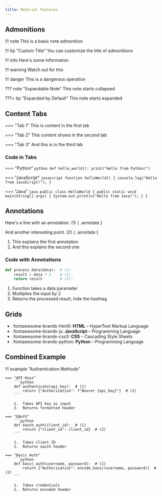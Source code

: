 ```yaml
---
title: Material Features
---
```



## Admonitions

!!! note
    This is a basic note admonition

!!! tip "Custom Title"
    You can customize the title of admonitions

!!! info
    Here's some information

!!! warning
    Watch out for this

!!! danger
    This is a dangerous operation

??? note "Expandable Note"
    This note starts collapsed

???+ tip "Expanded by Default"
    This note starts expanded

## Content Tabs

=== "Tab 1"
    This is content in the first tab

=== "Tab 2"
    This content shows in the second tab

=== "Tab 3"
    And this is in the third tab

### Code in Tabs

=== "Python"
    ```python
    def hello_world():
        print("Hello from Python!")
    ```

=== "JavaScript"
    ```javascript
    function helloWorld() {
        console.log("Hello from JavaScript!");
    }
    ```

=== "Java"
    ```java
    public class HelloWorld {
        public static void main(String[] args) {
            System.out.println("Hello from Java!");
        }
    }
    ```

## Annotations

Here's a line with an annotation. (1)
{ .annotate }

And another interesting point. (2)
{ .annotate }

1.  This explains the first annotation
2.  And this explains the second one

### Code with Annotations

```python
def process_data(data):  # (1)
    result = data * 2    # (2)
    return result        # (3)!
```

1.  Function takes a data parameter
2.  Multiplies the input by 2
3.  Returns the processed result, hide the hashtag

## Grids

<div class="grid cards" markdown>

- :fontawesome-brands-html5: __HTML__ – HyperText Markup Language
- :fontawesome-brands-js: __JavaScript__ – Programming Language
- :fontawesome-brands-css3: __CSS__ – Cascading Style Sheets
- :fontawesome-brands-python: __Python__ – Programming Language

</div>


## Combined Example

!!! example "Authentication Methods"

    === "API Keys"
        ```python
        def authenticate(api_key):  # (1)
            return {"Authorization": f"Bearer {api_key}"}  # (2)
        ```

        1.  Takes API key as input
        2.  Returns formatted header

    === "OAuth"
        ```python
        def oauth_auth(client_id):  # (1)
            return {"client_id": client_id}  # (2)
        ```

        1.  Takes client ID
        2.  Returns oauth header

    === "Basic Auth"
        ```python
        def basic_auth(username, password):  # (1)
            return {"Authorization": encode_basic(username, password)}  # (2)
        ```

        1.  Takes credentials
        2.  Returns encoded header